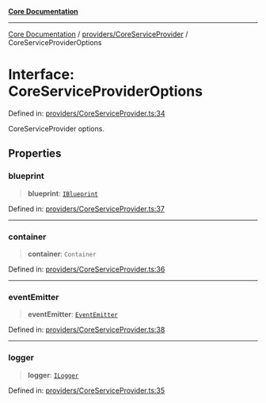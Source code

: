 [**Core Documentation**](../../../README.md)

***

[Core Documentation](../../../README.md) / [providers/CoreServiceProvider](../README.md) / CoreServiceProviderOptions

# Interface: CoreServiceProviderOptions

Defined in: [providers/CoreServiceProvider.ts:34](https://github.com/stonemjs/core/blob/85781fe5b87769612839dd6b850ba45186d357fa/src/providers/CoreServiceProvider.ts#L34)

CoreServiceProvider options.

## Properties

### blueprint

> **blueprint**: [`IBlueprint`](../../../declarations/type-aliases/IBlueprint.md)

Defined in: [providers/CoreServiceProvider.ts:37](https://github.com/stonemjs/core/blob/85781fe5b87769612839dd6b850ba45186d357fa/src/providers/CoreServiceProvider.ts#L37)

***

### container

> **container**: `Container`

Defined in: [providers/CoreServiceProvider.ts:36](https://github.com/stonemjs/core/blob/85781fe5b87769612839dd6b850ba45186d357fa/src/providers/CoreServiceProvider.ts#L36)

***

### eventEmitter

> **eventEmitter**: [`EventEmitter`](../../../events/EventEmitter/classes/EventEmitter.md)

Defined in: [providers/CoreServiceProvider.ts:38](https://github.com/stonemjs/core/blob/85781fe5b87769612839dd6b850ba45186d357fa/src/providers/CoreServiceProvider.ts#L38)

***

### logger

> **logger**: [`ILogger`](../../../declarations/interfaces/ILogger.md)

Defined in: [providers/CoreServiceProvider.ts:35](https://github.com/stonemjs/core/blob/85781fe5b87769612839dd6b850ba45186d357fa/src/providers/CoreServiceProvider.ts#L35)
